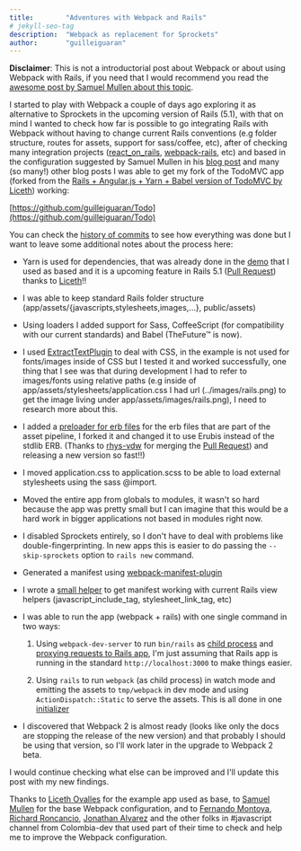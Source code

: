 ```yaml
---
title:        "Adventures with Webpack and Rails"
# jekyll-seo-tag
description:  "Webpack as replacement for Sprockets"
author:       "guilleiguaran"
---
```


**Disclaimer**: This is not a introductorial post about Webpack or about
using Webpack with Rails, if you need that I would recommend you read the
[awesome post by Samuel Mullen about this topic](http://pixelatedworks.com/articles/replacing-the-rails-asset-pipeline-with-webpack-and-yarn/).

I started to play with Webpack a couple of days ago exploring it as
alternative to Sprockets in the upcoming version of Rails (5.1),
with that on mind I wanted to check how far is possible to go
integrating Rails with Webpack without having to change
current Rails conventions (e.g folder structure, routes for assets,
support for sass/coffee, etc), after of checking many integration
projects ([react_on_rails](https://github.com/shakacode/react_on_rails),
[webpack-rails](https://github.com/mipearson/webpack-rails), etc) and based in the
configuration suggested by Samuel Mullen in his [blog post](http://pixelatedworks.com/articles/replacing-the-rails-asset-pipeline-with-webpack-and-yarn/) and many (so many!)
other blog posts I was able to get my fork of the TodoMVC app (forked from the
[Rails + Angular.js + Yarn + Babel version of TodoMVC by Liceth](https://github.com/Liceth/Todo)) working:

[https://github.com/guilleiguaran/Todo](https://github.com/guilleiguaran/Todo)

You can check the [history of commits](https://github.com/guilleiguaran/Todo/commits/master)
to see how everything was done but I want to leave some additional
notes about the process here:

- Yarn is used for dependencies, that was already done in the
[demo](https://github.com/Liceth/Todo) that I used as based and it is a
upcoming feature in Rails 5.1 ([Pull Request](https://github.com/rails/rails/pull/26836)) thanks to
[Liceth](https://github.com/Liceth)!!

- I was able to keep standard Rails folder structure
(app/assets/{javascripts,stylesheets,images,...}, public/assets)

- Using loaders I added support for Sass, CoffeeScript (for compatibility
with our current standards) and Babel (TheFuture™ is now).

- I used [ExtractTextPlugin](https://github.com/webpack/extract-text-webpack-plugin)
to deal with CSS, in the example is not used for fonts/images inside of
CSS but I tested it and worked successfully, one thing that I see was that
during development I had to refer to images/fonts using relative paths
(e.g inside of app/assets/stylesheets/application.css I had url
(../images/rails.png) to get the image living under app/assets/images/rails.png),
I need to research more about this.

- I added a [preloader for erb files](https://github.com/usabilityhub/rails-erb-loader)
for the erb files that are part of the asset pipeline, I forked it and
changed it to use Erubis instead of the stdlib ERB. (Thanks to [rhys-vdw](https://github.com/rhys-vdw)
for merging the [Pull Request](https://github.com/usabilityhub/rails-erb-loader/pull/7))
and releasing a new version so fast!!)

- I moved application.css to application.scss to be able to load external
stylesheets using the sass @import.

- Moved the entire app from globals to modules, it wasn't so hard because
the app was pretty small but I can imagine that this would be a hard work
in bigger applications not based in modules right now.

- I disabled Sprockets entirely, so I don't have to deal with problems like
double-fingerprinting. In new apps this is easier to do passing the
`--skip-sprockets` option to `rails new` command.

- Generated a manifest using [webpack-manifest-plugin](https://github.com/danethurber/webpack-manifest-plugin)

- I wrote a [small helper](https://github.com/guilleiguaran/Todo/blob/master/config/initializers/assets.rb#L1-L28)
to get manifest working with current Rails view helpers (javascript_include_tag,
stylesheet_link_tag, etc)

- I was able to run the app (webpack + rails) with one single command in two ways:

  1. Using `webpack-dev-server` to run `bin/rails` as [child process](https://github.com/guilleiguaran/Todo/blob/master/webpack.config.js#L1-L8) and [proxying requests to Rails app](https://github.com/guilleiguaran/Todo/blob/master/webpack.config.js#L43-L48), I'm just assuming that Rails app is running in the standard `http://localhost:3000` to make things easier.

  2. Using `rails` to run `webpack` (as child process) in watch mode and emitting the assets to `tmp/webpack` in dev mode and using `ActionDispatch::Static` to serve the assets. This is all done in one [initializer](https://github.com/guilleiguaran/Todo/blob/master/config/initializers/assets.rb#L30-L35)

- I discovered that Webpack 2 is almost ready (looks like only the docs
 are stopping the release of the new version) and that probably I should
be using that version, so I'll work later in the upgrade to Webpack 2
beta.

I would continue checking what else can be improved and I'll update this
post with my new findings.

Thanks to [Liceth Ovalles](https://github.com/Liceth) for the example app used as base,
to [Samuel Mullen](https://github.com/samullen) for the base Webpack configuration, and to
[Fernando Montoya](https://github.com/montogeek), [Richard Roncancio](https://github.com/batusai513),
[Jonathan Alvarez](https://github.com/jonalvarezz) and the other folks
in #javascript channel from Colombia-dev that used part of their time
to check and help me to improve the Webpack configuration.
